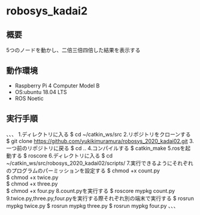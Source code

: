 # robosys_kadai2

## 概要
5つのノードを動かし、二倍三倍四倍した結果を表示する

## 動作環境
- Raspberry Pi 4 Computer Model B
- OS:ubuntu 18.04 LTS
- ROS Noetic

## 実行手順
、、、
1.ディレクトリに入る
$ cd ~/catkin_ws/src
2.リポジトリをクローンする
$ git clone https://github.com/yukikimuramura/robosys_2020_kadai02.git
3.一つ前のリポジトリに戻る
$ cd ..
4.コンパイルする
$ catkin_make
5.rosを起動する
$ roscore
6.ディレクトリに入る
$ cd ~/catkin_ws/src/robosys_2020_kadai02/scripts/
7.実行できるようにそれぞれのプログラムのパーミッションを設定する
$ chmod +x count.py       
$ chmod +x twice.py     
$ chmod +x three.py       
$ chmod +x four.py
8.count.pyを実行する
$ roscore mypkg count.py
9.twice.py,three.py,four.pyを実行する際それぞれ別の端末で実行する
$ rosrun mypkg twice.py
$ rosrun mypkg three.py
$ rosrun mypkg four.py
、、、 
